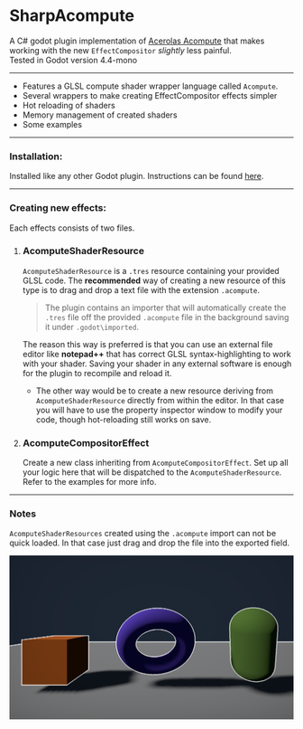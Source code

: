 ﻿# SharpAcompute
A C# godot plugin implementation of [Acerolas Acompute](https://github.com/GarrettGunnell/Acerola-Compute) that makes working with the new `EffectCompositor` _slightly_ less painful.  
Tested in Godot version 4.4-mono
***
- Features a GLSL compute shader wrapper language called `Acompute`.
- Several wrappers to make creating EffectCompositor effects simpler
- Hot reloading of shaders
- Memory management of created shaders
- Some examples

***
### Installation:
Installed like any other Godot plugin. Instructions can be found [here](https://docs.godotengine.org/en/stable/tutorials/plugins/editor/installing_plugins.html).

***
### Creating new effects:
Each effects consists of two files.  

1. ### AcomputeShaderResource
    `AcomputeShaderResource` is a `.tres` resource containing your provided GLSL code. The **recommended** way of creating a new resource of this type is to drag and drop a text file with the extension `.acompute`.  
    >The plugin contains an importer that will automatically create the `.tres` file off the provided `.acompute` file in the background saving it under `.godot\imported`.  

    The reason this way is preferred is that you can use an external file editor like **notepad++** that has correct GLSL syntax-highlighting to work with your shader. Saving your shader in any external software is enough for the plugin to recompile and reload it.  
   - The other way would be to create a new resource deriving from `AcomputeShaderResource` directly from within the editor. In that case you will have to use the property inspector window to modify your code, though hot-reloading still works on save. 

2. ### AcomputeCompositorEffect
    Create a new class inheriting from `AcomputeCompositorEffect`. Set up all your logic here that will be dispatched to the `AcomputeShaderResource`. Refer to the examples for more info.
***
### Notes
`AcomputeShaderResources` created using the `.acompute` import can not be quick loaded. In that case just drag and drop the file into the exported field.

![thumbnail](Misc/readmeThumbnail.png "Simple example using a Vignette & Outline effect together")
